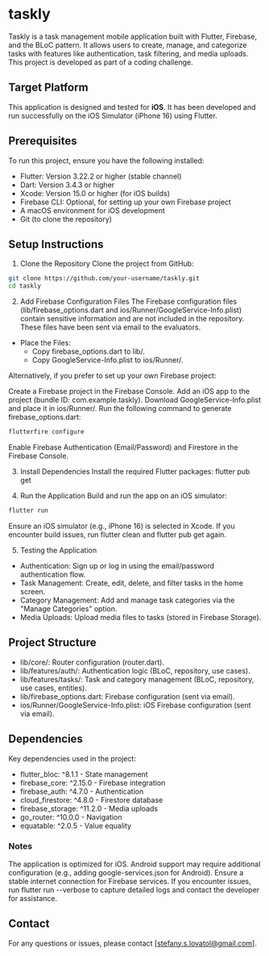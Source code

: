 # taskly

Taskly is a task management mobile application built with Flutter, Firebase, and the BLoC pattern. It allows users to create, manage, and categorize tasks with features like authentication, task filtering, and media uploads. This project is developed as part of a coding challenge.

## Target Platform
This application is designed and tested for **iOS**. It has been developed and run successfully on the iOS Simulator (iPhone 16) using Flutter.

## Prerequisites
To run this project, ensure you have the following installed:

- Flutter: Version 3.22.2 or higher (stable channel)
- Dart: Version 3.4.3 or higher
- Xcode: Version 15.0 or higher (for iOS builds)
- Firebase CLI: Optional, for setting up your own Firebase project
- A macOS environment for iOS development
- Git (to clone the repository)

## Setup Instructions
1. Clone the Repository
Clone the project from GitHub:
```bash
git clone https://github.com/your-username/taskly.git
cd taskly
```

2. Add Firebase Configuration Files
The Firebase configuration files (lib/firebase_options.dart and ios/Runner/GoogleService-Info.plist) contain sensitive information and are not included in the repository. These files have been sent via email to the evaluators.

- Place the Files:
    - Copy firebase_options.dart to lib/.
    - Copy GoogleService-Info.plist to ios/Runner/.


Alternatively, if you prefer to set up your own Firebase project:

Create a Firebase project in the Firebase Console.
Add an iOS app to the project (bundle ID: com.example.taskly).
Download GoogleService-Info.plist and place it in ios/Runner/.
Run the following command to generate firebase_options.dart:
```bash
flutterfire configure
```
Enable Firebase Authentication (Email/Password) and Firestore in the Firebase Console.

3. Install Dependencies
Install the required Flutter packages:
flutter pub get

4. Run the Application
Build and run the app on an iOS simulator:
```bash
flutter run
```

Ensure an iOS simulator (e.g., iPhone 16) is selected in Xcode.
If you encounter build issues, run flutter clean and flutter pub get again.

5. Testing the Application

- Authentication: Sign up or log in using the email/password authentication flow.
- Task Management: Create, edit, delete, and filter tasks in the home screen.
- Category Management: Add and manage task categories via the "Manage Categories" option.
- Media Uploads: Upload media files to tasks (stored in Firebase Storage).

## Project Structure

- lib/core/: Router configuration (router.dart).
- lib/features/auth/: Authentication logic (BLoC, repository, use cases).
- lib/features/tasks/: Task and category management (BLoC, repository, use cases, entities).
- lib/firebase_options.dart: Firebase configuration (sent via email).
- ios/Runner/GoogleService-Info.plist: iOS Firebase configuration (sent via email).

## Dependencies
Key dependencies used in the project:

- flutter_bloc: ^8.1.1 - State management
- firebase_core: ^2.15.0 - Firebase integration
- firebase_auth: ^4.7.0 - Authentication
- cloud_firestore: ^4.8.0 - Firestore database
- firebase_storage: ^11.2.0 - Media uploads
- go_router: ^10.0.0 - Navigation
- equatable: ^2.0.5 - Value equality

### Notes

The application is optimized for iOS. Android support may require additional configuration (e.g., adding google-services.json for Android).
Ensure a stable internet connection for Firebase services.
If you encounter issues, run flutter run --verbose to capture detailed logs and contact the developer for assistance.

## Contact
For any questions or issues, please contact [stefany.s.lovatol@gmail.com].